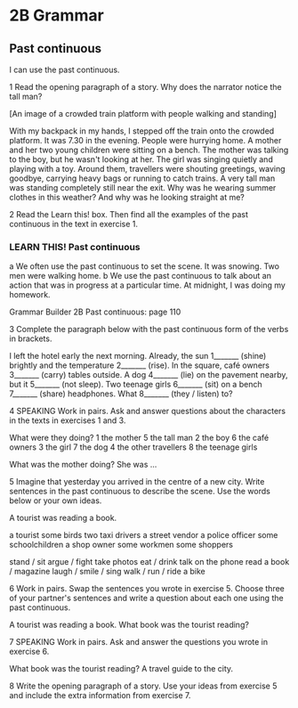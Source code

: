 # 2B Grammar

## Past continuous

I can use the past continuous.

1 Read the opening paragraph of a story.
Why does the narrator notice the tall man?

[An image of a crowded train platform with people walking and standing]

With my backpack in my hands, I stepped off the train onto the crowded platform. It was 7.30 in the evening. People were hurrying home. A mother and her two young children were sitting on a bench. The mother was talking to the boy, but he wasn't looking at her. The girl was singing quietly and playing with a toy. Around them, travellers were shouting greetings, waving goodbye, carrying heavy bags or running to catch trains. A very tall man was standing completely still near the exit. Why was he wearing summer clothes in this weather? And why was he looking straight at me?

2 Read the Learn this! box. Then find all the examples of the past continuous in the text in exercise 1.

### LEARN THIS! Past continuous
a We often use the past continuous to set the scene.
   It was snowing. Two men were walking home.
b We use the past continuous to talk about an action
   that was in progress at a particular time.
   At midnight, I was doing my homework.

Grammar Builder 2B Past continuous: page 110

3 Complete the paragraph below with the past continuous form of the verbs in brackets.

I left the hotel early the next morning. Already, the sun 1_______ (shine) brightly and the temperature 2_______ (rise). In the square, café owners 3_______ (carry) tables outside. A dog 4_______ (lie) on the pavement nearby, but it 5_______ (not sleep). Two teenage girls 6_______ (sit) on a bench 7_______ (share) headphones. What 8_______ (they / listen) to?

4 SPEAKING Work in pairs. Ask and answer questions about the characters in the texts in exercises 1 and 3.

What were they doing?
1 the mother        5 the tall man
2 the boy           6 the café owners
3 the girl          7 the dog
4 the other travellers  8 the teenage girls

What was the mother doing?
She was ...

5 Imagine that yesterday you arrived in the centre of a new city. Write sentences in the past continuous to describe the scene. Use the words below or your own ideas.

A tourist was reading a book.

a tourist
some birds
two taxi drivers
a street vendor
a police officer
some schoolchildren
a shop owner
some workmen
some shoppers

stand / sit
argue / fight
take photos
eat / drink
talk on the phone
read a book / magazine
laugh / smile / sing
walk / run / ride a bike

6 Work in pairs. Swap the sentences you wrote in exercise 5. Choose three of your partner's sentences and write a question about each one using the past continuous.

A tourist was reading a book.
What book was the tourist reading?

7 SPEAKING Work in pairs. Ask and answer the questions you wrote in exercise 6.

What book was the tourist reading?
A travel guide to the city.

8 Write the opening paragraph of a story. Use your ideas from exercise 5 and include the extra information from exercise 7.